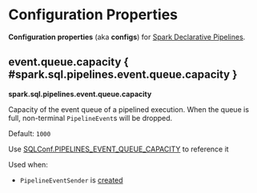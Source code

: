 # Configuration Properties

**Configuration properties** (aka **configs**) for [Spark Declarative Pipelines](index.md).

## <span id="PIPELINES_EVENT_QUEUE_CAPACITY"> event.queue.capacity { #spark.sql.pipelines.event.queue.capacity }

**spark.sql.pipelines.event.queue.capacity**

Capacity of the event queue of a pipelined execution. When the queue is full, non-terminal `PipelineEvent`s will be dropped.

Default: `1000`

Use [SQLConf.PIPELINES_EVENT_QUEUE_CAPACITY](../SQLConf.md#PIPELINES_EVENT_QUEUE_CAPACITY) to reference it

Used when:

* `PipelineEventSender` is [created](PipelineEventSender.md#queueCapacity)
